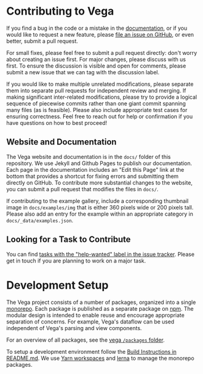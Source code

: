 # Contributing to Vega

If you find a bug in the code or a mistake in the [documentation](https://vega.github.io/vega/docs/), or if you would like to request a new feature, please [file an issue on GitHub](https://github.com/vega/vega/issues), or even better, submit a pull request.

For small fixes, please feel free to submit a pull request directly: don't worry about creating an issue first. For major changes, please discuss with us first. To ensure the discussion is visible and open for comments, please submit a new issue that we can tag with the discussion label.

If you would like to make multiple unrelated modifications, please separate them into separate pull requests for independent review and merging. If making significant inter-related modifications, please try to provide a logical sequence of piecewise commits rather than one giant commit spanning many files (as is feasible). Please also include appropriate test cases for ensuring correctness. Feel free to reach out for help or confirmation if you have questions on how to best proceed!

## Website and Documentation

The Vega website and documentation is in the `docs/` folder of this repository. We use Jekyll and Github Pages to publish our documentation. Each page in the documentation includes an "Edit this Page" link at the bottom that provides a shortcut for fixing errors and submitting them directly on GitHub. To contribute more substantial changes to the website, you can submit a pull request that modifies the files in `docs/`.

If contributing to the example gallery, include a corresponding thumbnail image in `docs/examples/img` that is either 360 pixels wide or 200 pixels tall. Please also add an entry for the example within an appropriate category in `docs/_data/examples.json`.

## Looking for a Task to Contribute

You can find [tasks with the "help-wanted" label in the issue tracker](https://github.com/vega/vega/labels/help-wanted). Please get in touch if you are planning to work on a major task.

# Development Setup

The Vega project consists of a number of packages, organized into a single [monorepo](https://en.wikipedia.org/wiki/Monorepo). Each package is published as a separate package on [npm](https://www.npmjs.com/). The modular design is intended to enable reuse and encourage appropriate separation of concerns. For example, Vega's dataflow can be used independent of Vega's parsing and view components.

For an overview of all packages, see the [vega `/packages` folder](/packages).

To setup a development environment follow the [Build Instructions in README.md](https://github.com/vega/vega/#Build-Instructions). We use [Yarn workspaces](https://yarnpkg.com/lang/en/docs/workspaces/) and [lerna](https://github.com/lerna/lerna) to manage the monorepo packages.
